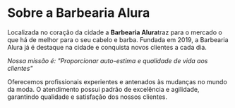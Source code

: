 <h1>Sobre a Barbearia Alura</h1>

<P>Localizada no coração da cidade a <strong>Barbearia Alura</strong>traz para o mercado o que há de melhor para o seu cabelo e barba. Fundada em 2019, a Barbearia Alura já é destaque na cidade e conquista novos clientes a cada dia.</P>

<P><em>Nossa missão é: </strong>"Proporcionar auto-estima e qualidade de vida aos clientes"</strong></em></P>

<P>Oferecemos profissionais experientes e antenados às mudanças no mundo da moda. O atendimento possui padrão de excelência e agilidade, garantindo qualidade e satisfação dos nossos clientes.</P>



  <tag>
